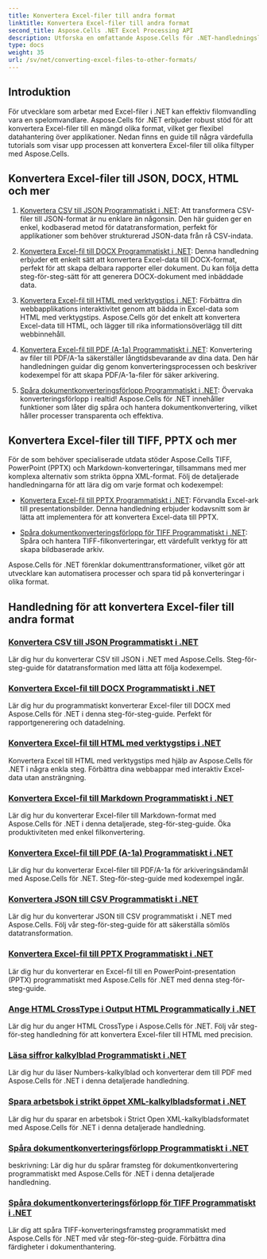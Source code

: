 ```yaml
---
title: Konvertera Excel-filer till andra format
linktitle: Konvertera Excel-filer till andra format
second_title: Aspose.Cells .NET Excel Processing API
description: Utforska en omfattande Aspose.Cells för .NET-handledningslista för att konvertera Excel-filer till format som JSON, DOCX, HTML, PDF, Markdown och mer.
type: docs
weight: 35
url: /sv/net/converting-excel-files-to-other-formats/
---
```

## Introduktion

För utvecklare som arbetar med Excel-filer i .NET kan effektiv filomvandling vara en spelomvandlare. Aspose.Cells för .NET erbjuder robust stöd för att konvertera Excel-filer till en mängd olika format, vilket ger flexibel datahantering över applikationer. Nedan finns en guide till några värdefulla tutorials som visar upp processen att konvertera Excel-filer till olika filtyper med Aspose.Cells.

## Konvertera Excel-filer till JSON, DOCX, HTML och mer

1. [Konvertera CSV till JSON Programmatiskt i .NET](./converting-csv-to-json/): Att transformera CSV-filer till JSON-format är nu enklare än någonsin. Den här guiden ger en enkel, kodbaserad metod för datatransformation, perfekt för applikationer som behöver strukturerad JSON-data från rå CSV-indata.

2. [Konvertera Excel-fil till DOCX Programmatiskt i .NET](./converting-excel-file-to-docx/): Denna handledning erbjuder ett enkelt sätt att konvertera Excel-data till DOCX-format, perfekt för att skapa delbara rapporter eller dokument. Du kan följa detta steg-för-steg-sätt för att generera DOCX-dokument med inbäddade data.

3. [Konvertera Excel-fil till HTML med verktygstips i .NET](./converting-excel-file-to-html-with-tooltip/): Förbättra din webbapplikations interaktivitet genom att bädda in Excel-data som HTML med verktygstips. Aspose.Cells gör det enkelt att konvertera Excel-data till HTML, och lägger till rika informationsöverlägg till ditt webbinnehåll.

4. [Konvertera Excel-fil till PDF (A-1a) Programmatiskt i .NET](./converting-excel-file-to-pdf-a-1a/): Konvertering av filer till PDF/A-1a säkerställer långtidsbevarande av dina data. Den här handledningen guidar dig genom konverteringsprocessen och beskriver kodexempel för att skapa PDF/A-1a-filer för säker arkivering.

5. [Spåra dokumentkonverteringsförlopp Programmatiskt i .NET](./tracking-document-conversion-progress/): Övervaka konverteringsförlopp i realtid! Aspose.Cells för .NET innehåller funktioner som låter dig spåra och hantera dokumentkonvertering, vilket håller processer transparenta och effektiva.

## Konvertera Excel-filer till TIFF, PPTX och mer

För de som behöver specialiserade utdata stöder Aspose.Cells TIFF, PowerPoint (PPTX) och Markdown-konverteringar, tillsammans med mer komplexa alternativ som strikta öppna XML-format. Följ de detaljerade handledningarna för att lära dig om varje format och kodexempel:

- [Konvertera Excel-fil till PPTX Programmatiskt i .NET](./converting-excel-file-to-pptx/): Förvandla Excel-ark till presentationsbilder. Denna handledning erbjuder kodavsnitt som är lätta att implementera för att konvertera Excel-data till PPTX.

- [Spåra dokumentkonverteringsförlopp för TIFF Programmatiskt i .NET](./tracking-document-conversion-progress-for-tiff/): Spåra och hantera TIFF-filkonverteringar, ett värdefullt verktyg för att skapa bildbaserade arkiv.

Aspose.Cells för .NET förenklar dokumenttransformationer, vilket gör att utvecklare kan automatisera processer och spara tid på konverteringar i olika format.

## Handledning för att konvertera Excel-filer till andra format
### [Konvertera CSV till JSON Programmatiskt i .NET](./converting-csv-to-json/)
Lär dig hur du konverterar CSV till JSON i .NET med Aspose.Cells. Steg-för-steg-guide för datatransformation med lätta att följa kodexempel.
### [Konvertera Excel-fil till DOCX Programmatiskt i .NET](./converting-excel-file-to-docx/)
Lär dig hur du programmatiskt konverterar Excel-filer till DOCX med Aspose.Cells för .NET i denna steg-för-steg-guide. Perfekt för rapportgenerering och datadelning.
### [Konvertera Excel-fil till HTML med verktygstips i .NET](./converting-excel-file-to-html-with-tooltip/)
Konvertera Excel till HTML med verktygstips med hjälp av Aspose.Cells för .NET i några enkla steg. Förbättra dina webbappar med interaktiv Excel-data utan ansträngning.
### [Konvertera Excel-fil till Markdown Programmatiskt i .NET](./converting-excel-file-to-markdown/)
Lär dig hur du konverterar Excel-filer till Markdown-format med Aspose.Cells för .NET i denna detaljerade, steg-för-steg-guide. Öka produktiviteten med enkel filkonvertering.
### [Konvertera Excel-fil till PDF (A-1a) Programmatiskt i .NET](./converting-excel-file-to-pdf-a-1a/)
Lär dig hur du konverterar Excel-filer till PDF/A-1a för arkiveringsändamål med Aspose.Cells för .NET. Steg-för-steg-guide med kodexempel ingår.
### [Konvertera JSON till CSV Programmatiskt i .NET](./converting-json-to-csv/)
Lär dig hur du konverterar JSON till CSV programmatiskt i .NET med Aspose.Cells. Följ vår steg-för-steg-guide för att säkerställa sömlös datatransformation.
### [Konvertera Excel-fil till PPTX Programmatiskt i .NET](./converting-excel-file-to-pptx/)
Lär dig hur du konverterar en Excel-fil till en PowerPoint-presentation (PPTX) programmatiskt med Aspose.Cells för .NET med denna steg-för-steg-guide.
### [Ange HTML CrossType i Output HTML Programmatically i .NET](./specifying-html-crosstype-in-output-html/)
Lär dig hur du anger HTML CrossType i Aspose.Cells för .NET. Följ vår steg-för-steg handledning för att konvertera Excel-filer till HTML med precision.
### [Läsa siffror kalkylblad Programmatiskt i .NET](./reading-numbers-spreadsheet/)
Lär dig hur du läser Numbers-kalkylblad och konverterar dem till PDF med Aspose.Cells för .NET i denna detaljerade handledning.
### [Spara arbetsbok i strikt öppet XML-kalkylbladsformat i .NET](./saving-workbook-to-strict-open-xml-spreadsheet-format/)
Lär dig hur du sparar en arbetsbok i Strict Open XML-kalkylbladsformatet med Aspose.Cells för .NET i denna detaljerade handledning.
### [Spåra dokumentkonverteringsförlopp Programmatiskt i .NET](./tracking-document-conversion-progress/)
beskrivning: Lär dig hur du spårar framsteg för dokumentkonvertering programmatiskt med Aspose.Cells för .NET i denna detaljerade handledning.
### [Spåra dokumentkonverteringsförlopp för TIFF Programmatiskt i .NET](./tracking-document-conversion-progress-for-tiff/)
Lär dig att spåra TIFF-konverteringsframsteg programmatiskt med Aspose.Cells för .NET med vår steg-för-steg-guide. Förbättra dina färdigheter i dokumenthantering.